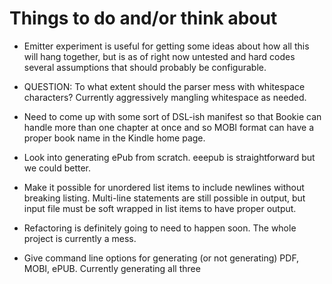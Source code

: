 # Things to do and/or think about
  
* Emitter experiment is useful for getting some ideas about how all this will
  hang together, but is as of right now untested and hard codes several
  assumptions that should probably be configurable.

* QUESTION: To what extent should the parser mess with whitespace characters?
  Currently aggressively mangling whitespace as needed.

* Need to come up with some sort of DSL-ish manifest so that Bookie can handle
  more than one chapter at once and so MOBI format can have a proper book name
  in the Kindle home page.

* Look into generating ePub from scratch. eeepub is straightforward but we could
  better.

* Make it possible for unordered list items to include newlines without
  breaking listing. Multi-line statements are still possible in output, but
  input file must be soft wrapped in list items to have proper output.

* Refactoring is definitely going to need to happen soon. The whole project is
  currently a mess.

* Give command line options for generating (or not generating) PDF, MOBI, ePUB.
  Currently generating all three
